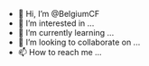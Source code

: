 - 👋 Hi, I’m @BelgiumCF
- 👀 I’m interested in ...
- 🌱 I’m currently learning ...
- 💞️ I’m looking to collaborate on ...
- 📫 How to reach me ...

<!---
BelgiumCF/BelgiumCF is a ✨ special ✨ repository because its `README.md` (this file) appears on your GitHub profile.
You can click the Preview link to take a look at your changes.
--->
